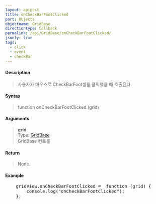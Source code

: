 ```yaml
---
layout: apipost
title: onCheckBarFootClicked
part: Objects
objectname: GridBase
directiontype: Callback
permalink: /api/GridBase/onCheckBarFootClicked/
jsonly: true
tags:
  - click
  - event
  - checkBar
---
```



#### Description

> 사용자가 마우스로 CheckBarFoot셀을 클릭했을 때 호출된다.  

#### Syntax

> function onCheckBarFootClicked (grid)  

#### Arguments

> **grid**  
> Type: [GridBase](/api/GridBase/)  
> GridBase 컨트롤  

#### Return

> None.  

#### Example

<pre class="prettyprint">
    gridView.onCheckBarFootClicked =  function (grid) {
        console.log("onCheckBarFootClicked");
    };
</pre>

